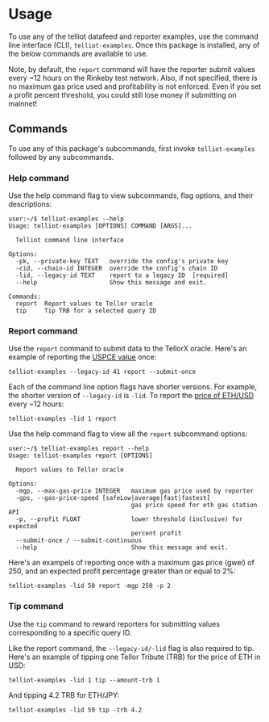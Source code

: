 # Usage

To use any of the telliot datafeed and reporter examples, use the command line interface (CLI), `telliot-examples`. Once this package is installed, any of the below commands are available to use.

Note, by default, the `report` command will have the reporter submit values every ~12 hours on the Rinkeby test network. Also, if not specified, there is no maximum gas price used and profitability is not enforced. Even if you set a profit percent threshold, you could still lose money if submitting on mainnet!

## Commands

To use any of this package's subcommands, first invoke `telliot-examples` followed by any subcommands.

### Help command

Use the help command flag to view subcommands, flag options, and their descriptions:
```
user:~/$ telliot-examples --help
Usage: telliot-examples [OPTIONS] COMMAND [ARGS]...

  Telliot command line interface

Options:
  -pk, --private-key TEXT   override the config's private key
  -cid, --chain-id INTEGER  override the config's chain ID
  -lid, --legacy-id TEXT    report to a legacy ID  [required]
  --help                    Show this message and exit.

Commands:
  report  Report values to Tellor oracle
  tip     Tip TRB for a selected query ID
```

### Report command

Use the `report` command to submit data to the TellorX oracle. Here's an example of reporting the [USPCE value](https://github.com/tellor-io/dataSpecs/blob/main/ids/LegacyRequest-41.md) once:
```
telliot-examples --legacy-id 41 report --submit-once
```

Each of the command line option flags have shorter versions. For example, the shorter version of `--legacy-id` is `-lid`. To report the [price of ETH/USD](https://github.com/tellor-io/dataSpecs/blob/main/ids/LegacyRequest-01.md) every ~12 hours:
```
telliot-examples -lid 1 report
```

Use the help command flag to view all the `report` subcommand options:
```
user:~/$ telliot-examples report --help
Usage: telliot-examples report [OPTIONS]

  Report values to Tellor oracle

Options:
  -mgp, --max-gas-price INTEGER   maximum gas price used by reporter
  -gps, --gas-price-speed [safeLow|average|fast|fastest]
                                  gas price speed for eth gas station API
  -p, --profit FLOAT              lower threshold (inclusive) for expected
                                  percent profit
  --submit-once / --submit-continuous
  --help                          Show this message and exit.
```

Here's an exampels of reporting once with a maximum gas price (gwei) of 250, and an expected profit percentage greater than or equal to 2%:
```
telliot-examples -lid 50 report -mgp 250 -p 2
```

### Tip command

Use the `tip` command to reward reporters for submitting values corresponding to a specific query ID.

Like the report command, the `--legacy-id/-lid` flag is also required to tip. Here's an example of tipping one Tellor Tribute (TRB) for the price of ETH in USD:
```
telliot-examples -lid 1 tip --amount-trb 1
```

And tipping 4.2 TRB for ETH/JPY:
```
telliot-examples -lid 59 tip -trb 4.2
```